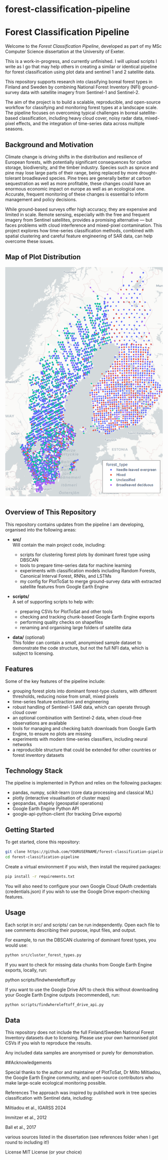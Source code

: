 # forest-classification-pipeline
# Forest Classification Pipeline

Welcome to the *Forest Classification Pipeline*, developed as part of my MSc Computer Science dissertation at the University of Exeter.

This is a work-in-progress, and currently unfinished. I will upload scripts I write as I go that may help others in creating a similar or identical pipeline for forest classification using plot data and sentinel 1 and 2 satellite data.

This repository supports research into classifying boreal forest types in Finland and Sweden by combining National Forest Inventory (NFI) ground-survey data with satellite imagery from Sentinel-1 and Sentinel-2.  

The aim of the project is to build a scalable, reproducible, and open-source workflow for classifying and monitoring forest types at a landscape scale. 
The pipeline focuses on overcoming typical challenges in boreal satellite-based classification, including heavy cloud cover, noisy radar data, mixed-pixel effects, and the integration of time-series data across multiple seasons.  

## Background and Motivation

Climate change is driving shifts in the distribution and resilience of European forests, with potentially significant consequences for carbon storage, biodiversity, and the timber industry. Species such as spruce and pine may lose large parts of their range, being replaced by more drought-tolerant broadleaved species. 
Pine trees are generally better at carbon sequestration as well as more profitable, these changes could have an enormous economic impact on europe as well as an ecological one.
Accurate, frequent monitoring of these changes is essential to inform management and policy decisions.

While ground-based surveys offer high accuracy, they are expensive and limited in scale. Remote sensing, especially with the free and frequent imagery from Sentinel satellites, provides a promising alternative — but faces problems with cloud interference and mixed-pixel contamination. This project explores how time-series classification methods, combined with spatial clustering and careful feature engineering of SAR data, can help overcome these issues.  

## Map of Plot Distribution

![Forest type distribution](map3.png)


## Overview of This Repository

This repository contains updates from the pipeline I am developing, organised into the following areas:

- **src/**  
  Will contain the main project code, including:
  - scripts for clustering forest plots by dominant forest type using DBSCAN  
  - tools to prepare time-series data for machine learning  
  - experiments with classification models including Random Forests, Canonical Interval Forest, RNNs, and LSTMs  
  - my config for PlotToSat to merge ground-survey data with extracted satellite features from Google Earth Engine

- **scripts/**  
  A set of supporting scripts to help with:
  - preparing CSVs for PlotToSat and other tools  
  - checking and tracking chunk-based Google Earth Engine exports  
  - performing quality checks on shapefiles  
  - renaming and organising large folders of satellite data

- **data/** (optional)  
  This folder can contain a *small*, anonymised sample dataset to demonstrate the code structure, but not the full NFI data, which is subject to licensing.

## Features

Some of the key features of the pipeline include:  

- grouping forest plots into dominant forest-type clusters, with different thresholds, reducing noise from small, mixed pixels  
- time-series feature extraction and engineering  
- robust handling of Sentinel-1 SAR data, which can operate through cloud cover  
- an optional combination with Sentinel-2 data, when cloud-free observations are available  
- tools for managing and checking batch downloads from Google Earth Engine, to ensure no plots are missing  
- experiments with modern time-series classifiers, including neural networks  
- a reproducible structure that could be extended for other countries or forest inventory datasets

## Technology Stack

The pipeline is implemented in Python and relies on the following packages:

- pandas, numpy, scikit-learn (core data processing and classical ML)  
- plotly (interactive visualisation of cluster maps)  
- geopandas, shapely (geospatial operations)  
- Google Earth Engine Python API  
- google-api-python-client (for tracking Drive exports)  

## Getting Started

To get started, clone this repository:

```bash
git clone https://github.com/YOURUSERNAME/forest-classification-pipeline.git
cd forest-classification-pipeline
```
Create a virtual environment if you wish, then install the required packages:
```bash
pip install -r requirements.txt
```
You will also need to configure your own Google Cloud OAuth credentials (credentials.json) if you wish to use the Google Drive export-checking features.

## Usage

Each script in src/ and scripts/ can be run independently. Open each file to see comments describing their purpose, input files, and output.

For example, to run the DBSCAN clustering of dominant forest types, you would use:
```bash
python src/cluster_forest_types.py
```
If you want to check for missing data chunks from Google Earth Engine exports, locally, run:

python scripts/findwhereleftoff.py

If you want to use the Google Drive API to check this without downloading your Google Earth Engine outputs (recommended), run:
```bash
python scripts/findwhereleftoff_drive_api.py
```
## Data
This repository does not include the full Finland/Sweden National Forest Inventory datasets due to licensing. Please use your own harmonised plot CSVs if you wish to reproduce the results.

Any included data samples are anonymised or purely for demonstration.

##Acknowledgements

Special thanks to the author and  maintainer of PlotToSat, Dr Milto Miltiadou, the Google Earth Engine community, and open-source contributors who make large-scale ecological monitoring possible.

References
The approach was inspired by published work in tree species classification with Sentinel data, including:

Miltiadou et al., IGARSS 2024

Immitzer et al., 2012

Ball et al., 2017

various sources listed in the dissertation (see references folder when I get round to including it!)

License
MIT License (or your choice)
